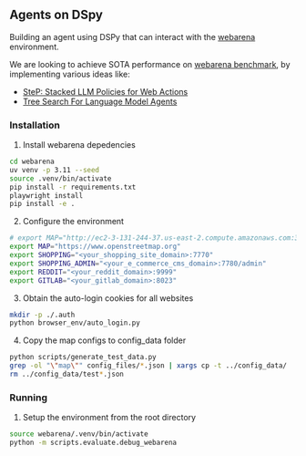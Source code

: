 ## Agents on DSpy
Building an agent using DSPy that can interact with the [webarena](https://webarena.dev/) environment. 

We are looking to achieve SOTA performance on [webarena benchmark](https://docs.google.com/spreadsheets/d/1M801lEpBbKSNwP-vDBkC_pF7LdyGU1f_ufZb_NWNBZQ/edit?usp=sharing), by implementing various ideas like:
* [SteP: Stacked LLM Policies for Web Actions](https://arxiv.org/pdf/2310.03720)
* [Tree Search For Language Model Agents](https://jykoh.com/search-agents/paper.pdf)

### Installation
1. Install webarena depedencies
```bash
cd webarena
uv venv -p 3.11 --seed
source .venv/bin/activate
pip install -r requirements.txt
playwright install
pip install -e .
```

2. Configure the environment
```bash
# export MAP="http://ec2-3-131-244-37.us-east-2.compute.amazonaws.com:3000"
export MAP="https://www.openstreetmap.org"
export SHOPPING="<your_shopping_site_domain>:7770"
export SHOPPING_ADMIN="<your_e_commerce_cms_domain>:7780/admin"
export REDDIT="<your_reddit_domain>:9999"
export GITLAB="<your_gitlab_domain>:8023"
```

3. Obtain the auto-login cookies for all websites
```bash
mkdir -p ./.auth
python browser_env/auto_login.py
```

4. Copy the map configs to config_data folder
```bash
python scripts/generate_test_data.py
grep -ol "\"map\"" config_files/*.json | xargs cp -t ../config_data/
rm ../config_data/test*.json
```

### Running
1. Setup the environment from the root directory
```bash
source webarena/.venv/bin/activate
python -m scripts.evaluate.debug_webarena
```